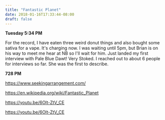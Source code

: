 ```yaml
---
title: "Fantastic Planet"
date: 2018-01-16T17:33:44-08:00
draft: false
---
```


**Tuesday 5:34 PM**

For the record, I have eaten three weird donut things and also bought some sativa for a vape. It's charging now. I was waiting until 5pm, but Brian is on his way to meet me hear at NB so I'll wait for him. Just landed my first interview with Pale Blue Dawt! Very Stoked. I reached out to about 6 people for interviews so far. She was the first to describe.



**728 PM**  

https://www.seekingarrangement.com/


https://en.wikipedia.org/wiki/Fantastic_Planet

https://youtu.be/6Olt-ZtV_CE

https://youtu.be/6Olt-ZtV_CE

